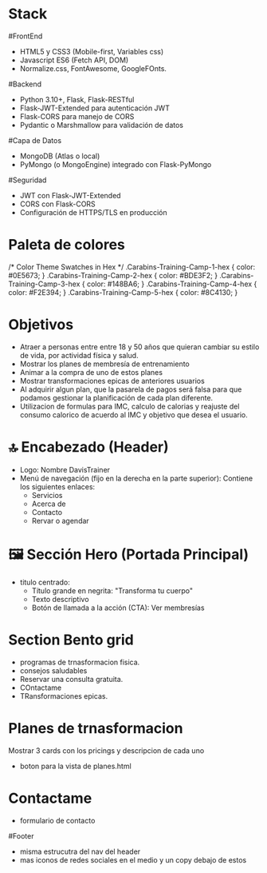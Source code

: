 # Stack


#FrontEnd
- HTML5 y CSS3 (Mobile-first, Variables css)
- Javascript ES6 (Fetch API, DOM)
- Normalize.css, FontAwesome, GoogleFOnts.

#Backend
- Python 3.10+, Flask, Flask-RESTful
- Flask-JWT-Extended para autenticación JWT
- Flask-CORS para manejo de CORS
- Pydantic o Marshmallow para validación de datos

#Capa de Datos
- MongoDB (Atlas o local)
- PyMongo (o MongoEngine) integrado con Flask-PyMongo

#Seguridad
- JWT con Flask-JWT-Extended
- CORS con Flask-CORS
- Configuración de HTTPS/TLS en producción


# Paleta de colores
/* Color Theme Swatches in Hex */
.Carabins-Training-Camp-1-hex { color: #0E5673; }
.Carabins-Training-Camp-2-hex { color: #BDE3F2; }
.Carabins-Training-Camp-3-hex { color: #148BA6; }
.Carabins-Training-Camp-4-hex { color: #F2E394; }
.Carabins-Training-Camp-5-hex { color: #8C4130; }




# Objetivos
- Atraer a personas entre entre 18 y 50 años que quieran cambiar su estilo de vida, por actividad física y salud.
- Mostrar los planes de membresía de entrenamiento
- Animar a la compra de uno de estos planes 
- Mostrar transformaciones epicas de anteriores usuarios
- Al adquirir algun plan, que la pasarela de pagos será falsa para que podamos gestionar la planificación de cada plan diferente.
- Utilizacion de formulas para IMC, calculo de calorias y reajuste del consumo calorico de acuerdo al IMC y objetivo que desea el usuario.


# 🔝 Encabezado (Header)
- Logo: Nombre DavisTrainer
- Menú de navegación (fijo en la derecha en la parte superior): Contiene los siguientes enlaces:
  - Servicios
  - Acerca de
  - Contacto
  - Rervar o agendar


# 🖼️ Sección Hero (Portada Principal)
- titulo centrado:
  - Título grande en negrita: "Transforma tu cuerpo"
  - Texto descriptivo
  - Botón de llamada a la acción (CTA): Ver membresías

# Section Bento grid
 - programas de trnasformacion fisica.
 - consejos saludables
 - Reservar una consulta gratuita.
 - COntactame
 - TRansformaciones epicas.

# Planes de trnasformacion
Mostrar 3 cards con los pricings y descripcion de cada uno
- boton para la vista de planes.html

# Contactame
 - formulario de contacto

 #Footer
  - misma estrucutra del nav del header
  - mas iconos de redes sociales en el medio y un copy debajo de estos